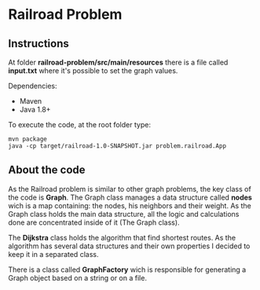 # Railroad Problem

## Instructions
At folder **railroad-problem/src/main/resources** there is a file called **input.txt** where it's possible to set the graph values.

Dependencies: 
 - Maven 
 - Java 1.8+

To execute the code, at the root folder type:

```
mvn package
java -cp target/railroad-1.0-SNAPSHOT.jar problem.railroad.App
```

## About the code

As the Railroad problem is similar to other graph problems, the key class of the code is **Graph**. The Graph class manages a data structure called **nodes** wich is a map containing: the nodes, his neighbors and their weight. As the Graph class holds the main data structure, all the logic and calculations done are concentrated inside of it (The Graph class).

The **Dijkstra** class holds the algorithm that find shortest routes. As the algorithm has several data structures and their own properties I decided to keep it in a separated class.

There is a class called **GraphFactory** wich is responsible for generating a Graph object based on a string or on a file.
